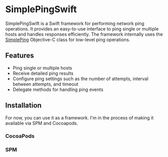 # SimplePingSwift

SimplePingSwift is a Swift framework for performing network ping operations. It provides an easy-to-use interface to ping single or multiple hosts and handles responses efficiently. The framework internally uses the [SimplePing]([https://developer.apple.com/library/archive/samplecode/SimplePing/Introduction/Intro.html]) Objective-C class for low-level ping operations.

## Features

- Ping single or multiple hosts
- Receive detailed ping results
- Configure ping settings such as the number of attempts, interval between attempts, and timeout
- Delegate methods for handling ping events

## Installation
For now, you can use it as a framework. I'm in the process of making it available via SPM and Cocoapods.
### CocoaPods

### SPM
